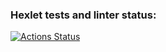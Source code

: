 ### Hexlet tests and linter status:
[![Actions Status](https://github.com/umkasanki/php-project-45/actions/workflows/hexlet-check.yml/badge.svg)](https://github.com/umkasanki/php-project-45/actions)